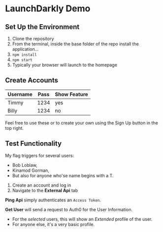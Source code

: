 # LaunchDarkly Demo

## Set Up the Environment
1. Clone the repository
2. From the terminal, inside the base folder of the repo install the application...
3. `npm install`
4. `npm start`
5. Typically your browser will launch to the homepage

## Create Accounts
Username | Pass | Show Feature
--------|----|---
Timmy   |1234|yes
Billy   |1234|no

Feel free to use these or to create your own using the Sign Up button in the top right.

## Test Functionality
My flag triggers for several users:
- Bob Loblaw,
- Kinamod Gorman,
- But also for anyone who'se name begins with a T.

1. Create an account and log in
2. Navigate to the **External Api** tab

**Ping Api** simply authenticates an `Access Token`.

**Get User** will send a request to Auth0 for the User Information.
- For the _selected_ users, this will show an *Extended* profile of the user.
- For anyone else, it's a very basic profile.